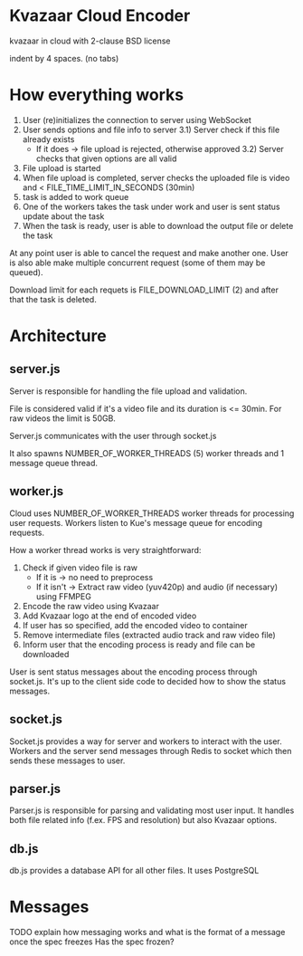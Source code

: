 # Kvazaar Cloud Encoder

kvazaar in cloud with 2-clause BSD license

indent by 4 spaces. (no tabs)

# How everything works

1) User (re)initializes the connection to server using WebSocket
2) User sends options and file info to server
3.1) Server check if this file already exists
   * If it does -> file upload is rejected, otherwise approved
3.2) Server checks that given options are all valid
4) File upload is started
5) When file upload is completed, server checks the uploaded file is video and < FILE_TIME_LIMIT_IN_SECONDS (30min)
6) task is added to work queue
7) One of the workers takes the task under work and user is sent status update about the task
8) When the task is ready, user is able to download the output file or delete the task

At any point user is able to cancel the request and make another one. User is also able make multiple concurrent request (some of them may be queued).

Download limit for each requets is FILE_DOWNLOAD_LIMIT (2) and after that the task is deleted.

# Architecture

## server.js
Server is responsible for handling the file upload and validation.

File is considered valid if it's a video file and its duration is <= 30min. For raw videos the limit is 50GB.

Server.js communicates with the user through socket.js

It also spawns NUMBER_OF_WORKER_THREADS (5) worker threads and 1 message queue thread.

## worker.js
Cloud uses NUMBER_OF_WORKER_THREADS worker threads for processing user requests. Workers listen to Kue's message queue for encoding requests.

How a worker thread works is very straightforward:

1) Check if given video file is raw
   * If it is -> no need to preprocess
   * If it isn't -> Extract raw video (yuv420p) and audio (if necessary) using FFMPEG
2) Encode the raw video using Kvazaar
3) Add Kvazaar logo at the end of encoded video
4) If user has so specified, add the encoded video to container
5) Remove intermediate files (extracted audio track and raw video file)
6) Inform user that the encoding process is ready and file can be downloaded

User is sent status messages about the encoding process through socket.js. It's up to the client side code to decided how to show the status messages.

## socket.js
Socket.js provides a way for server and workers to interact with the user. Workers and the server send messages through Redis to socket which then sends these messages to user.

## parser.js
Parser.js is responsible for parsing and validating most user input. It handles both file related info (f.ex. FPS and resolution) but also Kvazaar options.

## db.js
db.js provides a database API for all other files. It uses PostgreSQL

# Messages

TODO explain how messaging works and what is the format of a message once the spec freezes
Has the spec frozen?
